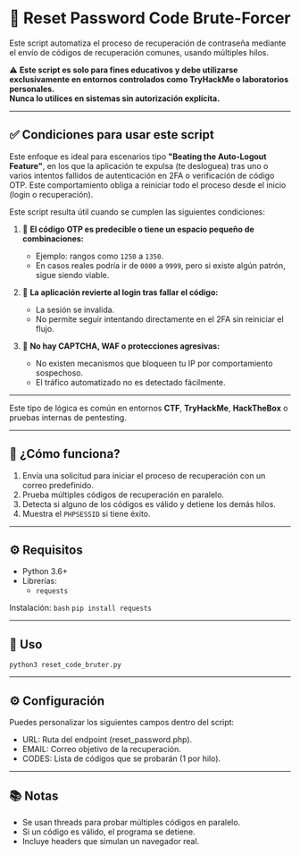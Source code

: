 # 🔐 Reset Password Code Brute-Forcer

Este script automatiza el proceso de recuperación de contraseña mediante el envío de códigos de recuperación comunes, usando múltiples hilos.

⚠️ **Este script es solo para fines educativos y debe utilizarse exclusivamente en entornos controlados como TryHackMe o laboratorios personales.**  
**Nunca lo utilices en sistemas sin autorización explícita.**

---

## ✅ Condiciones para usar este script

Este enfoque es ideal para escenarios tipo **"Beating the Auto-Logout Feature"**, en los que la aplicación te expulsa (te desloguea) tras uno o varios intentos fallidos de autenticación en 2FA o verificación de código OTP. Este comportamiento obliga a reiniciar todo el proceso desde el inicio (login o recuperación).

Este script resulta útil cuando se cumplen las siguientes condiciones:

1. 🔢 **El código OTP es predecible o tiene un espacio pequeño de combinaciones:**
   - Ejemplo: rangos como `1250` a `1350`.
   - En casos reales podría ir de `0000` a `9999`, pero si existe algún patrón, sigue siendo viable.

2. 🔄 **La aplicación revierte al login tras fallar el código:**
   - La sesión se invalida.
   - No permite seguir intentando directamente en el 2FA sin reiniciar el flujo.

3. 🚫 **No hay CAPTCHA, WAF o protecciones agresivas:**
   - No existen mecanismos que bloqueen tu IP por comportamiento sospechoso.
   - El tráfico automatizado no es detectado fácilmente.

---

Este tipo de lógica es común en entornos **CTF**, **TryHackMe**, **HackTheBox** o pruebas internas de pentesting.
  
---

## 🧠 ¿Cómo funciona?

1. Envía una solicitud para iniciar el proceso de recuperación con un correo predefinido.
2. Prueba múltiples códigos de recuperación en paralelo.
3. Detecta si alguno de los códigos es válido y detiene los demás hilos.
4. Muestra el `PHPSESSID` si tiene éxito.

---

## ⚙️ Requisitos

- Python 3.6+
- Librerías:
  - `requests`

Instalación:
`bash`
`pip install requests`

---

## 🚀 Uso

`python3 reset_code_bruter.py`

---

## ⚙️ Configuración

Puedes personalizar los siguientes campos dentro del script:
- URL: Ruta del endpoint (reset_password.php).
- EMAIL: Correo objetivo de la recuperación.
- CODES: Lista de códigos que se probarán (1 por hilo).

---

## 📚 Notas

- Se usan threads para probar múltiples códigos en paralelo.
- Si un código es válido, el programa se detiene.
- Incluye headers que simulan un navegador real.
